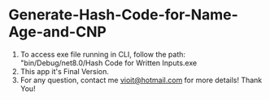 # Generate-Hash-Code-for-Name-Age-and-CNP
1) To access exe file running in CLI, follow the path: "bin/Debug/net8.0/Hash Code for Written Inputs.exe
2) This app it's Final Version.
3) For any question, contact me vioit@hotmail.com for more details! Thank You!
